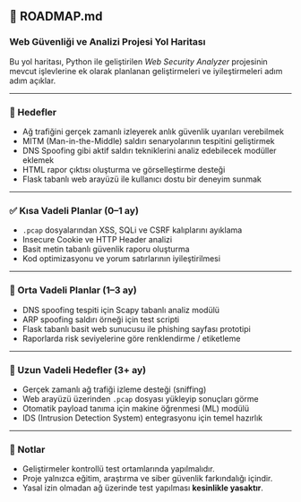 ## 🚣️ ROADMAP.md

### Web Güvenliği ve Analizi Projesi Yol Haritası

Bu yol haritası, Python ile geliştirilen *Web Security Analyzer* projesinin mevcut işlevlerine ek olarak planlanan geliştirmeleri ve iyileştirmeleri adım adım açıklar.

---

### 🌟 Hedefler

* Ağ trafiğini gerçek zamanlı izleyerek anlık güvenlik uyarıları verebilmek
* MITM (Man-in-the-Middle) saldırı senaryolarının tespitini geliştirmek
* DNS Spoofing gibi aktif saldırı tekniklerini analiz edebilecek modüller eklemek
* HTML rapor çıktısı oluşturma ve görselleştirme desteği
* Flask tabanlı web arayüzü ile kullanıcı dostu bir deneyim sunmak

---

### ✅ Kısa Vadeli Planlar (0–1 ay)

* `.pcap` dosyalarından XSS, SQLi ve CSRF kalıplarını ayıklama
* Insecure Cookie ve HTTP Header analizi
* Basit metin tabanlı güvenlik raporu oluşturma
* Kod optimizasyonu ve yorum satırlarının iyileştirilmesi

---

### 🧪 Orta Vadeli Planlar (1–3 ay)

* DNS spoofing tespiti için Scapy tabanlı analiz modülü
* ARP spoofing saldırı örneği için test scripti
* Flask tabanlı basit web sunucusu ile phishing sayfası prototipi
* Raporlarda risk seviyelerine göre renklendirme / etiketleme

---

### 🚀 Uzun Vadeli Hedefler (3+ ay)

* Gerçek zamanlı ağ trafiği izleme desteği (sniffing)
* Web arayüzü üzerinden `.pcap` dosyası yükleyip sonuçları görme
* Otomatik payload tanıma için makine öğrenmesi (ML) modülü
* IDS (Intrusion Detection System) entegrasyonu için temel hazırlık

---

### 📌 Notlar

* Geliştirmeler kontrollü test ortamlarında yapılmalıdır.
* Proje yalnızca eğitim, araştırma ve siber güvenlik farkındalığı içindir.
* Yasal izin olmadan ağ üzerinde test yapılması **kesinlikle yasaktır**.
